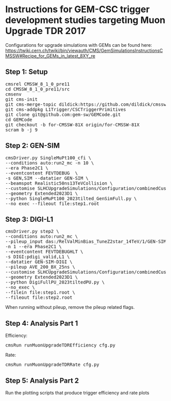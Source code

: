 # Instructions for GEM-CSC trigger development studies targeting Muon Upgrade TDR 2017 

Configurations for upgrade simulations with GEMs can be found here: 
https://twiki.cern.ch/twiki/bin/viewauth/CMS/GemSimulationsInstructionsCMSSW#Recipe_for_GEMs_in_latest_8XY_re

## Step 1: Setup ##
<PRE>
cmsrel CMSSW_8_1_0_pre11
cd CMSSW_8_1_0_pre11/src
cmsenv
git cms-init
git cms-merge-topic dildick:https://github.com/dildick/cmssw/tree/from-CMSSW_8_1_0_pre11-gem-trigger-cleanup
git cms-addpkg L1Trigger/CSCTriggerPrimitives
git clone git@github.com:gem-sw/GEMCode.git
cd GEMCode
git checkout -b for-CMSSW-81X origin/for-CMSSW-81X
scram b -j 9
</PRE>

## Step 2: GEN-SIM ##
<PRE>
cmsDriver.py SingleMuPt100_cfi \
--conditions auto:run2_mc -n 10 \
--era Phase2C1 \
--eventcontent FEVTDEBUG  \
-s GEN,SIM --datatier GEN-SIM \
--beamspot Realistic50ns13TeVCollision \
--customise SLHCUpgradeSimulations/Configuration/combinedCustoms.cust_2023tilted \
--geometry Extended2023D1 \
--python SingleMuPt100_2023tilted_GenSimFull.py \
--no_exec --fileout file:step1.root
</PRE>

## Step 3: DIGI-L1 ##
<PRE>
cmsDriver.py step2 \
--conditions auto:run2_mc \
--pileup_input das:/RelValMinBias_TuneZ2star_14TeV/1/GEN-SIM \
-n 1 --era Phase2C1 \
--eventcontent FEVTDEBUGHLT \
-s DIGI:pdigi_valid,L1 \
--datatier GEN-SIM-DIGI \
--pileup AVE_200_BX_25ns \
--customise SLHCUpgradeSimulations/Configuration/combinedCustoms.cust_2023tilted \
--geometry Extended2023D1 \
--python DigiFullPU_2023tiltedPU.py \
--no_exec \
--filein file:step1.root \
--fileout file:step2.root
</PRE>

When running without pileup, remove the pileup related flags. 

## Step 4: Analysis Part 1 ##
Efficiency:
<PRE>
cmsRun runMuonUpgradeTDREfficiency_cfg.py
</PRE>
Rate:
<PRE>
cmsRun runMuonUpgradeTDRRate_cfg.py
</PRE>

## Step 5: Analysis Part 2 ##
Run the plotting scripts that produce trigger efficiency and rate plots
